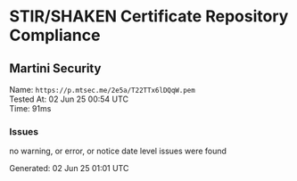 # STIR/SHAKEN Certificate Repository Compliance

## Martini Security

Name: `https://p.mtsec.me/2e5a/T22TTx6lDQqW.pem`\
Tested At: 02 Jun 25 00:54 UTC\
Time: 91ms

### Issues

no warning, or error, or notice date level issues were found

Generated: 02 Jun 25 01:01 UTC